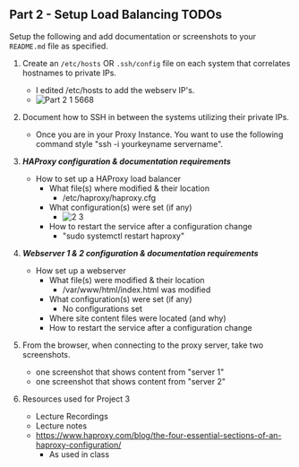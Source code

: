 ## Part 2 - Setup Load Balancing TODOs

Setup the following and add documentation or screenshots to your `README.md` file as specified.

1. Create an `/etc/hosts` OR `.ssh/config` file on each system that correlates hostnames to private IPs.
   - I edited /etc/hosts to add the webserv IP's.
   - ![Part 2 1 5668](https://user-images.githubusercontent.com/77283021/159066182-4a7c7951-3252-407a-a2e2-2b4e9048acb7.png)
2. Document how to SSH in between the systems utilizing their private IPs.
      - Once you are in your Proxy Instance. You want to use the following command style "ssh -i yourkeyname servername". 
3. **_HAProxy configuration & documentation requirements_**
   - How to set up a HAProxy load balancer
     - What file(s) where modified & their location
         - /etc/haproxy/haproxy.cfg
     - What configuration(s) were set (if any)
         - ![2 3](https://user-images.githubusercontent.com/77283021/159068650-ddf32e06-062b-420b-98ff-43c5a033e5ca.png)
     - How to restart the service after a configuration change
         - "sudo systemctl restart haproxy"
4. **_Webserver 1 & 2 configuration & documentation requirements_**
   - How set up a webserver
     - What file(s) were modified & their location
          - /var/www/html/index.html was modified
     - What configuration(s) were set (if any)
          - No configurations set
     - Where site content files were located (and why)
     - How to restart the service after a configuration change
5. From the browser, when connecting to the proxy server, take two screenshots.
   - one screenshot that shows content from "server 1"
   - one screenshot that shows content from "server 2"

6. Resources used for Project 3
   - Lecture Recordings
   - Lecture notes
   - https://www.haproxy.com/blog/the-four-essential-sections-of-an-haproxy-configuration/
      - As used in class
